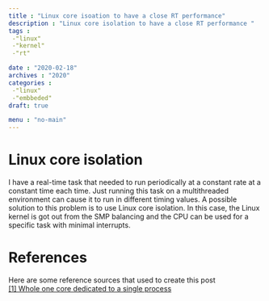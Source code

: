 ```yaml
---
title : "Linux core isoation to have a close RT performance"
description : "Linux core isolation to have a close RT performance "
tags : 
 -"linux"
 -"kernel"
 -"rt"

date : "2020-02-18"
archives : "2020"
categories : 
 -"linux"
 -"embbeded"
draft: true

menu : "no-main"
---
```

# Linux core isolation
I have a real-time task that needed to run periodically at a constant rate at a constant time each time. Just running this task on a multithreaded environment can cause it to run in different timing values. A possible solution to this problem is to use Linux core isolation. In this case, the Linux kernel is got out from the SMP balancing and the CPU can be used for a specific task with minimal interrupts.  







# References
Here are some reference sources that used to create this post  
[[1] Whole one core dedicated to a single process](https://stackoverflow.com/questions/13583146/whole-one-core-dedicated-to-single-process) 
